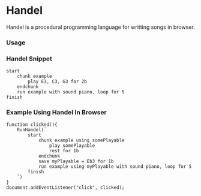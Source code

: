 # Handel

Handel is a procedural programming language for writting songs in browser.

### Usage

### Handel Snippet
```
start
    chunk example 
        play E3, C3, G3 for 2b
    endchunk
    run example with sound piano, loop for 5 
finish
```

### Example Using Handel In Browser
```
function clicked(){
    RunHandel(`
        start
            chunk example using somePlayable 
                play somePlayable 
                rest for 1b
            endchunk
            save myPlayable = Eb3 for 1b
            run example using myPlayable with sound piano, loop for 5 
        finish
    `)
}
document.addEventListener("click", clicked);
```